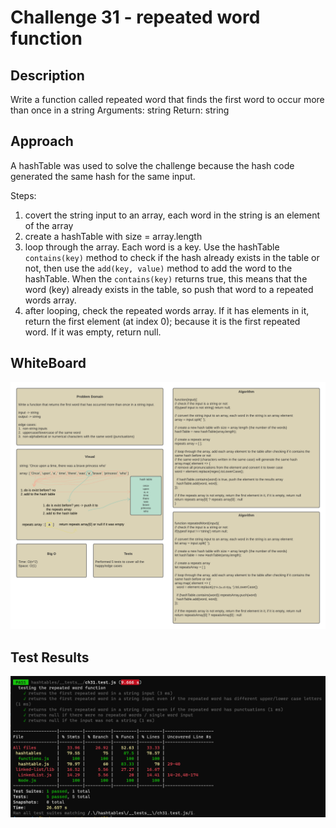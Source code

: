 # Challenge 31 - repeated word function

## Description

Write a function called repeated word that finds the first word to occur more than once in a string
Arguments: string
Return: string

## Approach

A hashTable was used to solve the challenge because the hash code generated the same hash for the same input.

Steps:

1. covert the string input to an array, each word in the string is an element of the array
2. create a hashTable with size = array.length
3. loop through the array. Each word is a key. Use the hashTable `contains(key)` method to check if the hash already exists in the table or not, then use the `add(key, value)` method to add the word to the hashTable. When the `contains(key)` returns true, this means that the word (key) already exists in the table, so push that word to a repeated words array.
4. after looping, check the repeated words array. If it has elements in it, return the first element (at index 0); because it is the first repeated word. If it was empty, return null.

## WhiteBoard

![whiteboard](./images/ch31WB.png)

## Test Results

![test results](./images/ch31tests.PNG)
